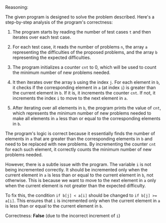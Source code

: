 Reasoning:

The given program is designed to solve the problem described. Here's a step-by-step analysis of the program's correctness:

1. The program starts by reading the number of test cases `t` and then iterates over each test case.

2. For each test case, it reads the number of problems `n`, the array `a` representing the difficulties of the proposed problems, and the array `b` representing the expected difficulties.

3. The program initializes a counter `cnt` to 0, which will be used to count the minimum number of new problems needed.

4. It then iterates over the array `b` using the index `j`. For each element in `b`, it checks if the corresponding element in `a` (at index `i`) is greater than the current element in `b`. If it is, it increments the counter `cnt`. If not, it increments the index `i` to move to the next element in `a`.

5. After iterating over all elements in `b`, the program prints the value of `cnt`, which represents the minimum number of new problems needed to make all elements in `a` less than or equal to the corresponding elements in `b`.

The program's logic is correct because it essentially finds the number of elements in `a` that are greater than the corresponding elements in `b` and need to be replaced with new problems. By incrementing the counter `cnt` for each such element, it correctly counts the minimum number of new problems needed.

However, there is a subtle issue with the program. The variable `i` is not being incremented correctly. It should be incremented only when the current element in `a` is less than or equal to the current element in `b`, not otherwise. This is because we want to move to the next element in `a` only when the current element is not greater than the expected difficulty.

To fix this, the condition `if b[j] < a[i]` should be changed to `if b[j] >= a[i]`. This ensures that `i` is incremented only when the current element in `a` is less than or equal to the current element in `b`.

Correctness: **False** (due to the incorrect increment of `i`)